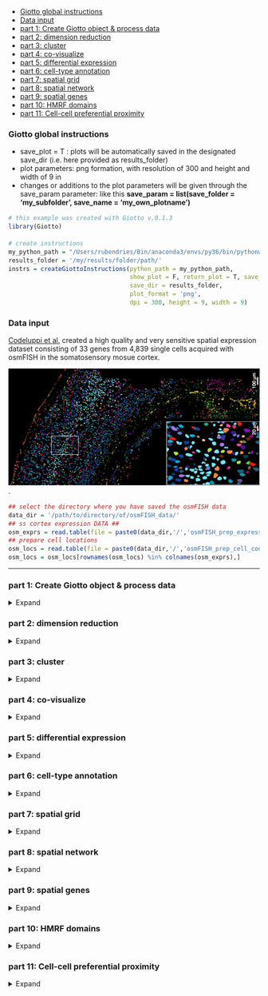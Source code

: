 
  - [Giotto global instructions](#giotto-global-instructions)
  - [Data input](#data-input)
  - [part 1: Create Giotto object & process
    data](#part-1-create-giotto-object-process-data)
  - [part 2: dimension reduction](#part-2-dimension-reduction)
  - [part 3: cluster](#part-3-cluster)
  - [part 4: co-visualize](#part-4-co-visualize)
  - [part 5: differential expression](#part-5-differential-expression)
  - [part 6: cell-type annotation](#part-6-cell-type-annotation)
  - [part 7: spatial grid](#part-7-spatial-grid)
  - [part 8: spatial network](#part-8-spatial-network)
  - [part 9: spatial genes](#part-9-spatial-genes)
  - [part 10: HMRF domains](#part-10-hmrf-domains)
  - [part 11: Cell-cell preferential
    proximity](#part-11-cell-cell-preferential-proximity)

<!-- mouse_cortex_1_simple.md is generated from mouse_cortex_1_simple.Rmd Please edit that file -->

### Giotto global instructions

  - save\_plot = T : plots will be automatically saved in the designated
    save\_dir (i.e. here provided as results\_folder)
  - plot parameters: png formation, with resolution of 300 and height
    and width of 9 in
  - changes or additions to the plot parameters will be given through
    the save\_param parameter: like this **save\_param =
    list(save\_folder = ‘my\_subfolder’, save\_name =
    ‘my\_own\_plotname’)**

<!-- end list -->

``` r
# this example was created with Giotto v.0.1.3
library(Giotto)

# create instructions
my_python_path = "/Users/rubendries/Bin/anaconda3/envs/py36/bin/pythonw"
results_folder = '/my/results/folder/path/'
instrs = createGiottoInstructions(python_path = my_python_path,
                                  show_plot = F, return_plot = T, save_plot = T,
                                  save_dir = results_folder,
                                  plot_format = 'png',
                                  dpi = 300, height = 9, width = 9)
```

### Data input

[Codeluppi et al.](https://www.nature.com/articles/s41592-018-0175-z)
created a high quality and very sensitive spatial expression dataset
consisting of 33 genes from 4,839 single cells acquired with osmFISH in
the somatosensory mosue cortex.

![](./osmFISH_data.png) .

``` r
## select the directory where you have saved the osmFISH data
data_dir = '/path/to/directory/of/osmFISH_data/'
## ss cortex expression DATA ##
osm_exprs = read.table(file = paste0(data_dir,'/','osmFISH_prep_expression.txt'))
## prepare cell locations
osm_locs = read.table(file = paste0(data_dir,'/','osmFISH_prep_cell_coordinates.txt'))
osm_locs = osm_locs[rownames(osm_locs) %in% colnames(osm_exprs),]
```

-----

### part 1: Create Giotto object & process data

<details>

<summary>Expand</summary>  

``` r
## create
osm_test <- createGiottoObject(raw_exprs = osm_exprs, spatial_locs = osm_locs, instructions = instrs)
showGiottoInstructions(osm_test)

## add field annotation
metadata = fread(file = paste0(data_dir,'/','osmFISH_prep_cell_metadata.txt'))
osm_test = addCellMetadata(osm_test, new_metadata = metadata,
                           by_column = T, column_cell_ID = 'CellID')
## filter
osm_test <- filterGiotto(gobject = osm_test,
                         expression_threshold = 1,
                         gene_det_in_min_cells = 10,
                         min_det_genes_per_cell = 10,
                         expression_values = c('raw'),
                         verbose = T)

## normalize
# 1. standard z-score way
osm_test <- normalizeGiotto(gobject = osm_test)

# 2. osmFISH way
raw_expr_matrix = osm_test@raw_exprs
norm_genes = (raw_expr_matrix/rowSums(raw_expr_matrix)) * nrow(raw_expr_matrix)
norm_genes_cells = t((t(norm_genes)/colSums(norm_genes)) * ncol(raw_expr_matrix))
osm_test@custom_expr = norm_genes_cells

## add gene & cell statistics
osm_test <- addStatistics(gobject = osm_test)

# save according to giotto instructions
# - create subfolder
# - provide your own plot name
spatPlot(gobject = osm_test, cell_color = 'ClusterName',
           save_param = list(save_folder = '2_Gobject', save_name = 'original_clusters', units = 'in'))

spatPlot(gobject = osm_test, cell_color = 'Region',
           save_param = list(save_folder = '2_Gobject', save_name = 'original_regions', units = 'in'))
```

osmFISH cell types from paper: ![](./figures/1_original_clusters.png)

osmFISH regions from paper: ![](./figures/1_original_regions.png)

</details>

### part 2: dimension reduction

<details>

<summary>Expand</summary>  

``` r
## highly variable genes (HVG)
# only 33 genes so use all genes

## run PCA on expression values (default)
osm_test <- runPCA(gobject = osm_test, expression_values = 'custom', scale_unit = F)
signPCA(gobject = osm_test, expression_values = 'custom')
plotPCA(osm_test, save_param = list(save_folder = '3_DimRed', save_name = 'PCA_reduction', units = 'in'))

## run UMAP and tSNE on PCA space (default)
osm_test <- runUMAP(osm_test, dimensions_to_use = 1:31, expression_values = 'custom', n_threads = 2)
plotUMAP(gobject = osm_test,  save_param = list(save_folder = '3_DimRed', save_name = 'UMAP_reduction', units = 'in'))

osm_test <- runtSNE(osm_test, dimensions_to_use = 1:31, perplexity = 70, check_duplicates = F)
plotTSNE(gobject = osm_test,  save_param = list(save_folder = '3_DimRed', save_name = 'tSNE_reduction', units = 'in'))
```

![](./figures/2_PCA_screeplot.png)

![](./figures/2_PCA_reduction.png) ![](./figures/2_UMAP_reduction.png)

![](./figures/2_tSNE_reduction.png)

-----

</details>

### part 3: cluster

<details>

<summary>Expand</summary>  

``` r

## hierarchical clustering
osm_test = doHclust(gobject = osm_test, expression_values = 'custom', k = 34)
plotUMAP(gobject = osm_test, cell_color = 'hclust', point_size = 2.5,
         show_NN_network = F, edge_alpha = 0.05,
         save_param = list(save_folder = '4_Cluster', save_name = 'UMAP_hclust', units = 'in'))

## kmeans clustering
osm_test = doKmeans(gobject = osm_test, expression_values = 'custom', centers = 32, nstart = 500)
plotUMAP(gobject = osm_test, cell_color = 'kmeans',
         point_size = 2.5, show_NN_network = F, edge_alpha = 0.05, 
         save_param =  list(save_folder = '4_Cluster', save_name = 'UMAP_kmeans', units = 'in'))

## Leiden clustering
# sNN network (default)
osm_test <- createNearestNetwork(gobject = osm_test, dimensions_to_use = 1:31, k = 15)
osm_test <- doLeidenCluster(gobject = osm_test, resolution = 0.05, n_iterations = 100)
plotUMAP(gobject = osm_test, cell_color = 'leiden_clus', point_size = 2.5,
         show_NN_network = F, edge_alpha = 0.05,
         save_param = list(save_folder = '4_Cluster', save_name = 'UMAP_leiden', units = 'in'))

# merge small groups based on similarity
leiden_similarities = getClusterSimilarity(osm_test,
                                           expression_values = 'custom',
                                           cluster_column = 'leiden_clus')
osm_test = mergeClusters(osm_test, expression_values = 'custom',
                         cluster_column = 'leiden_clus',
                         new_cluster_name = 'leiden_clus_m',
                         max_group_size = 30, force_min_group_size = 20)
plotUMAP(gobject = osm_test, cell_color = 'leiden_clus_m', point_size = 2.5,
         show_NN_network = F, edge_alpha = 0.05,
         save_param = list(save_folder = '4_Cluster', save_name = 'UMAP_leiden_merged', units = 'in'))

## show cluster relationships
showClusterHeatmap(gobject = osm_test, expression_values = 'custom', cluster_column = 'leiden_clus_m',
                   save_param = list(save_name = 'heatmap', save_folder = '4_Cluster', units = 'cm'),
                   row_names_gp = grid::gpar(fontsize = 6), column_names_gp = grid::gpar(fontsize = 6))

showClusterDendrogram(osm_test, cluster_column = 'leiden_clus_m', h = 1, rotate = T,
                      save_param = list(save_name = 'dendro', save_folder = '4_Cluster', units = 'cm'))
```

![](./figures/3_UMAP_hclust.png)

![](./figures/3_UMAP_kmeans.png)

![](./figures/3_UMAP_leiden.png) ![](./figures/3_UMAP_leiden_merged.png)
![](./figures/3_leiden_merged_heatmap.png)
![](./figures/3_leiden_merged_dendrogram.png) \*\*\*

</details>

### part 4: co-visualize

<details>

<summary>Expand</summary>  

``` r
# co-visualization
spatDimPlot(gobject = osm_test, cell_color = 'leiden_clus_m',
              save_param = list(save_name = 'covis_leiden_m', save_folder = '5_Covisuals'))

# select group m_8 only
spatDimPlot(gobject = osm_test, cell_color = 'leiden_clus_m', 
              dim_point_size = 2, spat_point_size = 2, select_cell_groups = 'm_8',
              save_param = list(save_name = 'covis_leiden_merged_selected', save_folder = '5_Covisuals'))
```

Co-visualzation: ![](./figures/4_covis_leiden_merged.png) Selection:
![](./figures/4_covis_leiden_merged_selected.png) \*\*\*

</details>

### part 5: differential expression

<details>

<summary>Expand</summary>  

``` r
## split dendrogram nodes ##
## can be used to find DEGs at each split of a tree
dendsplits = getDendrogramSplits(gobject = osm_test,
                                 expression_values = 'custom',
                                 cluster_column = 'leiden_clus_m')
split_3_markers = findGiniMarkers(gobject = osm_test, expression_values = 'custom', cluster_column = 'leiden_clus_m',
                                  group_1 = unlist(dendsplits[3]$tree_1), group_2 = unlist(dendsplits[3]$tree_2))

## Individual populations ##
markers = findMarkers_one_vs_all(gobject = osm_test,
                                 method = 'scran',
                                 expression_values = 'custom',
                                 cluster_column = 'leiden_clus_m',
                                 min_genes = 2, rank_score = 2)
## violinplot
topgenes = markers[, head(.SD, 1), by = 'cluster_ID']$gene_ID
violinPlot(osm_test, genes = unique(topgenes), cluster_column = 'leiden_clus_m', expression_values = 'custom',
           strip_text = 5, strip_position = 'right',
           save_param = c(save_name = 'violinplot', save_folder = '6_DEG'))

## cluster heatmap
ranked_genes = c('Bmp4', 'Itpr2', 'Tmem2', 'Ctps', 'Plp1',
                 'Sox10','Foxj1', 'Aldoc', 'Gfap', 'Acta2',
                 'Mrc1', 'Vtn', 'Crhbp', 'Slc32a1', 'Gad2',
                 'Syt6', 'Serpinf1', 'Cpne5', 'Lamp5', 'Hexb',
                 'Kcnip2', 'Tbr1', 'Ttr', 'Apln', 'Anln',
                 'Crh', 'Vip', 'Cnr1', 'Pthlh', 'Rorb',
                 'Flt1', 'Mfge8', 'Pdgfra')

plotMetaDataHeatmap(osm_test, expression_values = 'custom',
                    metadata_cols = c('leiden_clus_m'), custom_gene_order = ranked_genes,
                    save_param = c(save_name = 'metaheatmap', save_folder = '6_DEG'))
```

violinplot: ![](./figures/5_violinplot_leiden_merged.png)

Heatmap clusters: ![](./figures/5_cluster_heatmap_leiden_merged.png)

-----

</details>

### part 6: cell-type annotation

<details>

<summary>Expand</summary>  

``` r

## create vector with names
clusters_SS_cortex = c('OOP', 'OL1', 'OL2', 'OL3', 'OL4',
                       'Ependymal', 'unknown', 'Astro_Gfap', 'vSMC', 'Pericytes',
                       'IN1', 'IN2', 'Pyr1', 'Astro', 'IN3',
                       'IN4', 'Pyr2', 'Miglia1', 'IN5', 'Pyr3',
                       'Choroid', 'Vend1', 'OL5', 'IN6', 'IN7',
                       'IN8', 'IN9', 'Pyr4', 'Pyr5', 'Pyr6',
                       'Vend2', 'Astro_Mfge8', 'OPC')
names(clusters_SS_cortex) = c('m_1', '18', 'm_2', 'm_5', 'm_8',
                              'm_10', 'm_21', '9', 'm_17', 'm_19',
                              'm_11', 'm_14', 'm_6', '30', 'm_3',
                              'm_16', 'm_7', 'm_12', '11', '13',
                              'm_15', 'm_18', '27', 'm_20', '20',
                              '17', '31', '33', '22', 'm_4',
                              'm_13', '8', 'm_9')
osm_test = annotateGiotto(gobject = osm_test, annotation_vector = clusters_SS_cortex,
                          cluster_column = 'leiden_clus_m', name = 'leiden_clus_m_types')
spatDimPlot(gobject = osm_test, cell_color = 'leiden_clus_m_types',dim_point_size = 2, spat_point_size = 2,
              save_param = c(save_name = 'annotation_leiden_merged_first', save_folder = '7_annotation'))
```

![](./figures/6_annotation_leiden_merged_first.png)

``` r
## compare clusters with osmFISH paper
clusters_det_SS_cortex = c('Olig_COP', 'Olig_NF', 'Olig_MF', 'Olig_mat', 'Olig_mat',
                           'Ependymal', 'unknown', 'Astro_Gfap', 'vSMC', 'Pericytes',
                           'Inh_Crhbp', 'Inh_IC', 'Pyr_L6', 'Periv_Macro', 'Pyr_Cpne5',
                           'unknown', 'Pyr_L2/3', 'Microglia', 'Hippocampus', 'Pyr_L5',
                           'Choroid', 'vEnd', 'unknown', 'Inh_Anln', 'Inh_Crh',
                           'Inh_Vip', 'Inh_Pthlh', 'Pyr_Apln', 'Pyr_Kcnip2', 'Pyr_L4',
                           'vEnd', 'Astro_Mfge8', 'Olig_precursor')
names(clusters_det_SS_cortex) = c('m_1', '18', 'm_2', 'm_5', 'm_8',
                                  'm_10', 'm_21', '9', 'm_17', 'm_19',
                                  'm_11', 'm_14', 'm_6', '30', 'm_3',
                                  'm_16', 'm_7', 'm_12', '11', '13',
                                  'm_15', 'm_18', '27', 'm_20', '20',
                                  '17', '31', '33', '22', 'm_4',
                                  'm_13', '8', 'm_9')
osm_test = annotateGiotto(gobject = osm_test, annotation_vector = clusters_det_SS_cortex,
                          cluster_column = 'leiden_clus_m', name = 'det_cell_types')
spatDimPlot(gobject = osm_test, cell_color = 'det_cell_types',dim_point_size = 2, spat_point_size = 2,
             save_param = c(save_name = 'annotation_leiden_merged_detailed', save_folder = '7_annotation'))
```

![](./figures/6_annotation_leiden_merged_detailed.png)

``` r
## coarse cell types
clusters_coarse_SS_cortex = c('Olig', 'Olig', 'Olig', 'Olig', 'Olig',
                              'Ependymal', 'unknown', 'Astro', 'vSMC', 'Pericytes',
                              'Inh', 'Inh', 'Pyr', 'Periv_Macro', 'Pyr',
                              'unknown', 'Pyr', 'Microglia', 'Hippocampus', 'Pyr',
                              'Choroid', 'vEnd', 'unknown', 'Inh', 'Inh',
                              'Inh', 'Inh', 'Pyr', 'Pyr', 'Pyr',
                              'vEnd', 'Astro', 'Olig')
names(clusters_coarse_SS_cortex) = c('Olig_COP', 'Olig_NF', 'Olig_MF', 'Olig_mat', 'Olig_mat',
                                     'Ependymal', 'unknown', 'Astro_Gfap', 'vSMC', 'Pericytes',
                                     'Inh_Crhbp', 'Inh_IC', 'Pyr_L6', 'Periv_Macro', 'Pyr_Cpne5',
                                     'unknown', 'Pyr_L2/3', 'Microglia', 'Hippocampus', 'Pyr_L5',
                                     'Choroid', 'vEnd', 'unknown', 'Inh_Anln', 'Inh_Crh',
                                     'Inh_Vip', 'Inh_Pthlh', 'Pyr_Apln', 'Pyr_Kcnip2', 'Pyr_L4',
                                     'vEnd', 'Astro_Mfge8', 'Olig_precursor')
osm_test = annotateGiotto(gobject = osm_test, annotation_vector = clusters_coarse_SS_cortex,
                          cluster_column = 'det_cell_types', name = 'coarse_cell_types')
spatDimPlot(gobject = osm_test, cell_color = 'coarse_cell_types',dim_point_size = 2, spat_point_size = 2,
              save_param = c(save_name = 'annotation_leiden_merged_coarse', save_folder = '7_annotation'))
```

![](./figures/6_annotation_leiden_merged_coarse.png)

-----

</details>

### part 7: spatial grid

<details>

<summary>Expand</summary>  

``` r
## spatial grid
osm_test <- createSpatialGrid(gobject = osm_test,
                               sdimx_stepsize = 2000,
                               sdimy_stepsize = 2000,
                               minimum_padding = 0)
spatPlot(osm_test, cell_color = 'det_cell_types', show_grid = T,
           grid_color = 'lightblue', spatial_grid_name = 'spatial_grid',
           save_param = c(save_name = 'grid_det_cell_types', save_folder = '8_grid'))
```

![](./figures/7_grid_det_cell_types.png)

``` r
#### spatial patterns ####
pattern_osm = detectSpatialPatterns(gobject = osm_test, 
                                   expression_values = 'custom',
                                   spatial_grid_name = 'spatial_grid',
                                   min_cells_per_grid = 5, 
                                   scale_unit = T, 
                                   PC_zscore = 1, 
                                   show_plot = T)

showPattern2D(osm_test, pattern_osm, dimension = 1, point_size = 4,
              save_param = c(save_name = 'pattern1_pca', save_folder = '8_grid'))

showPatternGenes(osm_test, pattern_osm, dimension = 1, save_plot = T,
                 save_param = c(save_name = 'pattern1_genes', save_folder = '8_grid', base_height = 3, base_width = 3, dpi = 100))
```

pattern 1: ![](./figures/7_pattern1_pca.png)

![](./figures/7_pattern1_pca_genes.png)

-----

</details>

### part 8: spatial network

<details>

<summary>Expand</summary>  

``` r
osm_test <- createSpatialNetwork(gobject = osm_test, k = 5)
spatPlot(gobject = osm_test, show_network = T,
        network_color = 'blue', spatial_network_name = 'spatial_network',
        point_size = 1, cell_color = 'det_cell_types',
        save_param = c(save_name = 'spatial_network_k10', save_folder = '9_spatial_network'))
```

![](./figures/8_spatial_network_k5.png)

-----

</details>

### part 9: spatial genes

<details>

<summary>Expand</summary>  

``` r
kmtest = binGetSpatialGenes(osm_test, bin_method = 'kmeans',
                            do_fisher_test = T, community_expectation = 5,
                            spatial_network_name = 'spatial_network', verbose = T)

ranktest = binGetSpatialGenes(osm_test, bin_method = 'rank',
                              do_fisher_test = T, community_expectation = 5,
                              spatial_network_name = 'spatial_network', verbose = T)

spatial_genes = calculate_spatial_genes_python(gobject = osm_test,
                                               expression_values = 'scaled',
                                               python_path = my_python_path,
                                               rbp_p=0.99, examine_top=0.1)

spatDimGenePlot(osm_test, expression_values = 'normalized',
                  genes = c('Rorb', 'Syt6', 'Gfap', 'Kcnip2'),
                  plot_alignment = 'vertical', cow_n_col = 4,
                  genes_high_color = 'red', genes_mid_color = 'white', genes_low_color = 'darkblue', midpoint = 4,
                  save_param = c(save_name = 'spatial_genes_norm', save_folder = '10_spatial_genes', base_width = 16))

spatDimGenePlot(osm_test, expression_values = 'scaled',
                  genes = c('Rorb', 'Syt6', 'Gfap', 'Kcnip2'),
                  plot_alignment = 'vertical', cow_n_col = 4,
                  genes_high_color = 'red', genes_mid_color = 'white', genes_low_color = 'darkblue', midpoint = 0,
                  save_param = c(save_name = 'spatial_genes_scaled', save_folder = '10_spatial_genes', base_width = 16))
```

Spatial genes:  
![](./figures/9_spatial_network_k5_genes.png)

-----

</details>

### part 10: HMRF domains

<details>

<summary>Expand</summary>  

``` r
my_spatial_genes = spatial_genes[1:20]$genes

# do HMRF with different betas
HMRF_spatial_genes = doHMRF(gobject = osm_test, expression_values = 'normalized',
                            spatial_genes = my_spatial_genes,
                            k = 10,
                            betas = c(0, 0.5, 10), 
                            output_folder = paste0(hmrf_folder, '/', 'Spatial_genes/SG_top10_k10_scaled'),
                            python_path = my_python_path,
                            zscore="rowcol", tolerance=1e-5)

## view results of HMRF
viewHMRFresults(gobject = osm_test,
                  HMRFoutput = HMRF_spatial_genes,
                  k = 10, betas_to_view = seq(0, 5, by = 0.5),
                  point_size = 2)

## add HMRF result of interest to giotto object
osm_test = addHMRF(gobject = osm_test,
                  HMRFoutput = HMRF_spatial_genes,
                  k = 10, betas_to_add = c(0, 0.5),
                  hmrf_name = 'HMRF')

## visualize
# b = 0, no information from cell neighbors
spatPlot(gobject = osm_test, cell_color = 'HMRF_k10_b.0', point_size = 3,
           save_param = c(save_name = 'HMRF_k10_b.0', save_folder = '11_HMRF'))

# b = 0.5
spatPlot(gobject = osm_test, cell_color = 'HMRF_k10_b.0.5', point_size = 3,
           save_param = c(save_name = 'HMRF_k10_b.0.5', save_folder = '11_HMRF'))
```

Without information from neighboring cells, b = 0:  
![](./figures/10_final_hmrf_b0.png)

b = 0.5:  
![](./figures/10_final_hmrf_b0.5.png)

-----

</details>

### part 11: Cell-cell preferential proximity

<details>

<summary>Expand</summary>  

![cell-cell](./cell_cell_neighbors.png)

``` r
## calculate frequently seen proximities
cell_proximities = cellProximityEnrichment(gobject = osm_test,
                                           cluster_column = 'det_cell_types',
                                           spatial_network_name = 'spatial_network',
                                           number_of_simulations = 400)
## barplot
cellProximityBarplot(gobject = osm_test, CPscore = cell_proximities, min_orig_ints = 25, min_sim_ints = 25, 
                     save_param = c(save_name = 'barplot_cell_cell_enrichment', save_folder = '12_cell_proxim'))
```

barplot:  
![](./figures/11_barplot_cell_cell_enrichment.png)

``` r
## heatmap
cellProximityHeatmap(gobject = osm_test, CPscore = cell_proximities, order_cell_types = T, scale = T,
                     color_breaks = c(-1.5, 0, 1.5), color_names = c('blue', 'white', 'red'),
                     save_param = c(save_name = 'heatmap_cell_cell_enrichment', save_folder = '12_cell_proxim', unit = 'in'))
```

heatmap:  
![](./figures/11_heatmap_cell_cell_enrichment.png)

``` r
## network
cellProximityNetwork(gobject = osm_test, CPscore = cell_proximities, remove_self_edges = T, only_show_enrichment_edges = T,
                     save_param = c(save_name = 'network_cell_cell_enrichment', save_folder = '12_cell_proxim'))
```

networks:  
![](./figures/11_network_cell_cell_enrichment.png)

``` r
## visualization
spec_interaction = "Astro_Gfap--Olig_mat"
cellProximitySpatPlot(gobject = osm_test,
                        interaction_name = spec_interaction,
                        cluster_column = 'det_cell_types',
                        cell_color = 'det_cell_types', coord_fix_ratio = 0.5,
                        point_size_select = 4, point_size_other = 2,
                        save_param = c(save_name = 'cell_cell_enrichment_selected', save_folder = '12_cell_proxim'))
```

![](./figures/11_cell_cell_enrichment_selected.png)

-----

</details>
